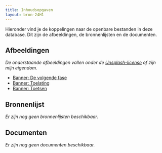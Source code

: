 ```yaml
---
title: Inhoudsopgaven
layout: bron-24H1
---
```


<!--Inhoudsopgaven-->
Hieronder vind je de koppelingen naar de openbare bestanden in deze database. Dit zijn de afbeeldingen, de bronnenlijsten en de documenten.

## Afbeeldingen
*De onderstaande afbeeldingen vallen onder de [Unsplash-license](https://unsplash.com/license) of zijn mijn eigendom.*
* [Banner: De volgende fase](/afbeelding/siho/2024/02-0223.jpg)
* [Banner: Toelating](/afbeelding/siho/2024/03-0305.jpg)
* [Banner: Toetsen](/afbeelding/siho/2024/04-0421.jpg)

## Bronnenlijst
*Er zijn nog geen bronnenlijsten beschikbaar.*

## Documenten
*Er zijn nog geen documenten beschikbaar.*